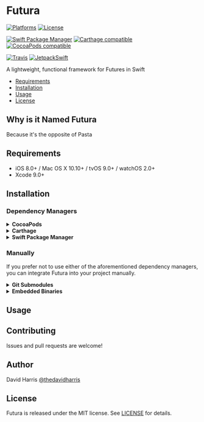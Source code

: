 # Futura

[![Platforms](https://img.shields.io/cocoapods/p/Futura.svg)](https://cocoapods.org/pods/Futura)
[![License](https://img.shields.io/cocoapods/l/Futura.svg)](https://raw.githubusercontent.com/thedavidharris/Futura/master/LICENSE)

[![Swift Package Manager](https://img.shields.io/badge/Swift%20Package%20Manager-compatible-brightgreen.svg)](https://github.com/apple/swift-package-manager)
[![Carthage compatible](https://img.shields.io/badge/Carthage-compatible-4BC51D.svg?style=flat)](https://github.com/Carthage/Carthage)
[![CocoaPods compatible](https://img.shields.io/cocoapods/v/Futura.svg)](https://cocoapods.org/pods/Futura)

[![Travis](https://img.shields.io/travis/thedavidharris/Futura/master.svg)](https://travis-ci.org/thedavidharris/Futura/branches)
[![JetpackSwift](https://img.shields.io/badge/JetpackSwift-framework-red.svg)](http://github.com/JetpackSwift/FrameworkTemplate)

A lightweight, functional framework for Futures in Swift

- [Requirements](#requirements)
- [Installation](#installation)
- [Usage](#usage)
- [License](#license)

## Why is it Named Futura

Because it's the opposite of Pasta

## Requirements

- iOS 8.0+ / Mac OS X 10.10+ / tvOS 9.0+ / watchOS 2.0+
- Xcode 9.0+

## Installation

### Dependency Managers
<details>
  <summary><strong>CocoaPods</strong></summary>

[CocoaPods](http://cocoapods.org) is a dependency manager for Cocoa projects. You can install it with the following command:

```bash
$ gem install cocoapods
```

To integrate Futura into your Xcode project using CocoaPods, specify it in your `Podfile`:

```ruby
source 'https://github.com/CocoaPods/Specs.git'
platform :ios, '8.0'
use_frameworks!

pod 'Futura', '~> 3.0.0'
```

Then, run the following command:

```bash
$ pod install
```

</details>

<details>
  <summary><strong>Carthage</strong></summary>

[Carthage](https://github.com/Carthage/Carthage) is a decentralized dependency manager that automates the process of adding frameworks to your Cocoa application.

You can install Carthage with [Homebrew](http://brew.sh/) using the following command:

```bash
$ brew update
$ brew install carthage
```

To integrate Futura into your Xcode project using Carthage, specify it in your `Cartfile`:

```ogdl
github "thedavidharris/Futura" ~> 3.0.0
```

</details>

<details>
  <summary><strong>Swift Package Manager</strong></summary>

To use Futura as a [Swift Package Manager](https://swift.org/package-manager/) package just add the following in your Package.swift file.

``` swift
import PackageDescription

let package = Package(
    name: "HelloFutura",
    dependencies: [
        .Package(url: "https://github.com/thedavidharris/Futura.git", .upToNextMajor(from: "3.0.0"))
    ]
)
```
</details>

### Manually

If you prefer not to use either of the aforementioned dependency managers, you can integrate Futura into your project manually.

<details>
  <summary><strong>Git Submodules</strong></summary><p>

- Open up Terminal, `cd` into your top-level project directory, and run the following command "if" your project is not initialized as a git repository:

```bash
$ git init
```

- Add Futura as a git [submodule](http://git-scm.com/docs/git-submodule) by running the following command:

```bash
$ git submodule add https://github.com/thedavidharris/Futura.git
$ git submodule update --init --recursive
```

- Open the new `Futura` folder, and drag the `Futura.xcodeproj` into the Project Navigator of your application's Xcode project.

    > It should appear nested underneath your application's blue project icon. Whether it is above or below all the other Xcode groups does not matter.

- Select the `Futura.xcodeproj` in the Project Navigator and verify the deployment target matches that of your application target.
- Next, select your application project in the Project Navigator (blue project icon) to navigate to the target configuration window and select the application target under the "Targets" heading in the sidebar.
- In the tab bar at the top of that window, open the "General" panel.
- Click on the `+` button under the "Embedded Binaries" section.
- You will see two different `Futura.xcodeproj` folders each with two different versions of the `Futura.framework` nested inside a `Products` folder.

    > It does not matter which `Products` folder you choose from.

- Select the `Futura.framework`.

- And that's it!

> The `Futura.framework` is automagically added as a target dependency, linked framework and embedded framework in a copy files build phase which is all you need to build on the simulator and a device.

</p></details>

<details>
  <summary><strong>Embedded Binaries</strong></summary><p>

- Download the latest release from https://github.com/thedavidharris/Futura/releases
- Next, select your application project in the Project Navigator (blue project icon) to navigate to the target configuration window and select the application target under the "Targets" heading in the sidebar.
- In the tab bar at the top of that window, open the "General" panel.
- Click on the `+` button under the "Embedded Binaries" section.
- Add the downloaded `Futura.framework`.
- And that's it!

</p></details>

## Usage

## Contributing

Issues and pull requests are welcome!

## Author

David Harris [@thedavidharris](https://twitter.com/thedavidharris)

## License

Futura is released under the MIT license. See [LICENSE](https://github.com/thedavidharris/Futura/blob/master/LICENSE) for details.
